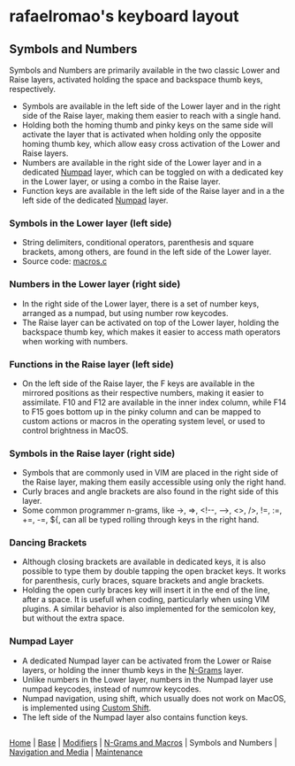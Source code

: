 # rafaelromao's keyboard layout

## Symbols and Numbers
Symbols and Numbers are primarily available in the two classic Lower and Raise layers, activated holding the space and backspace thumb keys, respectively.
- Symbols are available in the left side of the Lower layer and in the right side of the Raise layer, making them easier to reach with a single hand.
- Holding both the homing thumb and pinky keys on the same side will activate the layer that is activated when holding only the opposite homing thumb key, which allow easy cross activation of the Lower and Raise layers.
- Numbers are available in the right side of the Lower layer and in a dedicated [Numpad](symbols.md#numpad) layer, which can be toggled on with a dedicated key in the Lower layer, or using a combo in the Raise layer.
- Function keys are available in the left side of the Raise layer and in a the left side of the dedicated [Numpad](symbols.md#numpad) layer.

### Symbols in the Lower layer (left side)
- String delimiters, conditional operators, parenthesis and square brackets, among others, are found in the left side of the Lower layer.
- Source code: [macros.c](../src/qmk/users/rafaelromao/features/macros.c)

### Numbers in the Lower layer (right side)
- In the right side of the Lower layer, there is a set of number keys, arranged as a numpad, but using number row keycodes.
- The Raise layer can be activated on top of the Lower layer, holding the backspace thumb key, which makes it easier to access math operators when working with numbers.

### Functions in the Raise layer (left side)
- On the left side of the Raise layer, the F keys are available in the mirrored positions as their respective numbers, making it easier to assimilate. F10 and F12 are available in the inner index column, while F14 to F15 goes bottom up in the pinky column and can be mapped to custom actions or macros in the operating system level, or used to control brightness in MacOS.

### Symbols in the Raise layer (right side)
- Symbols that are commonly used in VIM are placed in the right side of the Raise layer, making them easily accessible using only the right hand.
- Curly braces and angle brackets are also found in the right side of this layer.
- Some common programmer n-grams, like ->, =>, \<!--, -->, <>, />, !=, :=, +=, -=, ${, can all be typed rolling through keys in the right hand.

### Dancing Brackets
- Although closing brackets are available in dedicated keys, it is also possible to type them by double tapping the open bracket keys. It works for parenthesis, curly braces, square brackets and angle brackets.
- Holding the open curly braces key will insert it in the end of the line, after a space. It is usefull when coding, particularly when using VIM plugins. A similar behavior is also implemented for the semicolon key, but without the extra space.

 ### Numpad Layer
- A dedicated Numpad layer can be activated from the Lower or Raise layers, or holding the inner thumb keys in the [N-Grams](macros.md) layer.
- Unlike numbers in the Lower layer, numbers in the Numpad layer use numpad keycodes, instead of numrow keycodes.
- Numpad navigation, using shift, which usually does not work on MacOS, is implemented using [Custom Shift](../src/qmk/users/rafaelromao/features/custom_shift.c).
- The left side of the Numpad layer also contains function keys.

##
[Home](../readme.md) | 
[Base](base.md) |
[Modifiers](modifiers.md) |
[N-Grams and Macros](macros.md) |
Symbols and Numbers |
[Navigation and Media](navigation.md) |
[Maintenance](maintenance.md)
